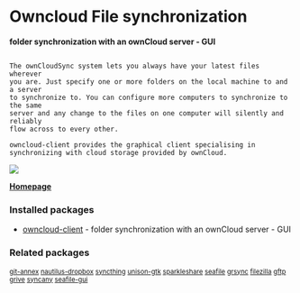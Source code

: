 # Owncloud File synchronization

__folder synchronization with an ownCloud server - GUI__

```

The ownCloudSync system lets you always have your latest files wherever
you are. Just specify one or more folders on the local machine to and a server
to synchronize to. You can configure more computers to synchronize to the same
server and any change to the files on one computer will silently and reliably
flow across to every other.

owncloud-client provides the graphical client specialising in
synchronizing with cloud storage provided by ownCloud.

```

[![](https://screenshots.debian.net/thumbnail/owncloud-client/)](https://screenshots.debian.net/screenshot/owncloud-client/)


 **[Homepage](http://owncloud.org/sync-clients/)**

### Installed packages

* [owncloud-client](https://packages.debian.org/stretch/owncloud-client) - folder synchronization with an ownCloud server - GUI

### Related packages

<sub> [git-annex](https://packages.debian.org/stretch/git-annex) [nautilus-dropbox](https://packages.debian.org/stretch/nautilus-dropbox) [syncthing](https://packages.debian.org/stretch/syncthing) [unison-gtk](https://packages.debian.org/stretch/unison-gtk) [sparkleshare](https://packages.debian.org/stretch/sparkleshare) [seafile](https://packages.debian.org/stretch/seafile) [grsync](https://packages.debian.org/stretch/grsync) [filezilla](https://packages.debian.org/stretch/filezilla) [gftp](https://packages.debian.org/stretch/gftp) [grive](https://packages.debian.org/stretch/grive) [syncany](https://packages.debian.org/stretch/syncany) [seafile-gui](https://packages.debian.org/stretch/seafile-gui)  </sub>
